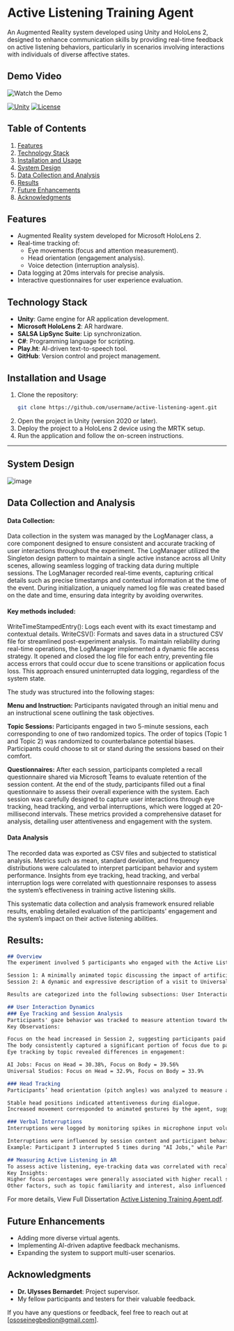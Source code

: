 # Active Listening Training Agent
An Augmented Reality system developed using Unity and HoloLens 2, designed to enhance communication skills by providing real-time feedback on active listening behaviors, particularly in scenarios involving interactions with individuals of diverse affective states.

## Demo Video
![Watch the Demo](media/Untitled-2025-01-03164409copy-ezgif.com-optimize.gif)

[![Unity](https://img.shields.io/badge/Unity-v2024-blue)](https://unity.com)
[![License](https://img.shields.io/badge/license-MIT-green)](LICENSE)

## Table of Contents
1. [Features](#features)
2. [Technology Stack](#technology-stack)
3. [Installation and Usage](#installation-and-usage)
4. [System Design](#system-design)
5. [Data Collection and Analysis](#data-collection-and-analysis)
6. [Results](#results)
7. [Future Enhancements](#future-enhancements)
8. [Acknowledgments](#acknowledgments)


## Features
- Augmented Reality system developed for Microsoft HoloLens 2.
- Real-time tracking of:
  - Eye movements (focus and attention measurement).
  - Head orientation (engagement analysis).
  - Voice detection (interruption analysis).
- Data logging at 20ms intervals for precise analysis.
- Interactive questionnaires for user experience evaluation.


## Technology Stack
- **Unity**: Game engine for AR application development.
- **Microsoft HoloLens 2**: AR hardware.
- **SALSA LipSync Suite**: Lip synchronization.
- **C#**: Programming language for scripting.
- **Play.ht**: AI-driven text-to-speech tool.
- **GitHub**: Version control and project management.


## Installation and Usage
1. Clone the repository:
   ```bash
   git clone https://github.com/username/active-listening-agent.git
2. Open the project in Unity (version 2020 or later).
3. Deploy the project to a HoloLens 2 device using the MRTK setup.
4. Run the application and follow the on-screen instructions.

---
## System Design
![image](https://github.com/user-attachments/assets/e7c0c80c-259c-4a35-84eb-86b6e67af7ec)

## Data Collection and Analysis
#### Data Collection:
Data collection in the system was managed by the LogManager class, a core component designed to ensure consistent and accurate tracking of user interactions throughout the experiment. The LogManager utilized the Singleton design pattern to maintain a single active instance across all Unity scenes, allowing seamless logging of tracking data during multiple sessions.
The LogManager recorded real-time events, capturing critical details such as precise timestamps and contextual information at the time of the event. During initialization, a uniquely named log file was created based on the date and time, ensuring data integrity by avoiding overwrites.

#### Key methods included:
WriteTimeStampedEntry(): Logs each event with its exact timestamp and contextual details.
WriteCSV(): Formats and saves data in a structured CSV file for streamlined post-experiment analysis.
To maintain reliability during real-time operations, the LogManager implemented a dynamic file access strategy. It opened and closed the log file for each entry, preventing file access errors that could occur due to scene transitions or application focus loss. This approach ensured uninterrupted data logging, regardless of the system state.

The study was structured into the following stages:

**Menu and Instruction:** Participants navigated through an initial menu and an instructional scene outlining the task objectives.

**Topic Sessions:**
Participants engaged in two 5-minute sessions, each corresponding to one of two randomized topics.
The order of topics (Topic 1 and Topic 2) was randomized to counterbalance potential biases.
Participants could choose to sit or stand during the sessions based on their comfort.

**Questionnaires:**
After each session, participants completed a recall questionnaire shared via Microsoft Teams to evaluate retention of the session content.
At the end of the study, participants filled out a final questionnaire to assess their overall experience with the system.
Each session was carefully designed to capture user interactions through eye tracking, head tracking, and verbal interruptions, which were logged at 20-millisecond intervals. These metrics provided a comprehensive dataset for analysis, detailing user attentiveness and engagement with the system.

#### Data Analysis

The recorded data was exported as CSV files and subjected to statistical analysis. Metrics such as mean, standard deviation, and frequency distributions were calculated to interpret participant behavior and system performance. Insights from eye tracking, head tracking, and verbal interruption logs were correlated with questionnaire responses to assess the system’s effectiveness in training active listening skills.

This systematic data collection and analysis framework ensured reliable results, enabling detailed evaluation of the participants' engagement and the system’s impact on their active listening abilities.

## **Results:**
```markdown
## Overview
The experiment involved 5 participants who engaged with the Active Listening Agent in two distinct sessions. The sessions were presented in random order to minimize potential order bias.

Session 1: A minimally animated topic discussing the impact of artificial intelligence on the job market.
Session 2: A dynamic and expressive description of a visit to Universal Studios.

Results are categorized into the following subsections: User Interaction Dynamics and Measurement of Active Listening in AR.

## User Interaction Dynamics
### Eye Tracking and Session Analysis
Participants' gaze behavior was tracked to measure attention toward the character's head and upper body. Below are the aggregated findings:
Key Observations:

Focus on the head increased in Session 2, suggesting participants paid closer attention to facial expressions and gestures.
The body consistently captured a significant portion of focus due to participants' seating positions.
Eye tracking by topic revealed differences in engagement:

AI Jobs: Focus on Head = 30.38%, Focus on Body = 39.56%
Universal Studios: Focus on Head = 32.9%, Focus on Body = 33.9%

### Head Tracking
Participants’ head orientation (pitch angles) was analyzed to measure attentiveness. Normalized data highlighted trends:

Stable head positions indicated attentiveness during dialogue.
Increased movement corresponded to animated gestures by the agent, suggesting heightened engagement.

### Verbal Interruptions
Interruptions were logged by monitoring spikes in microphone input volume. Key findings:

Interruptions were influenced by session content and participant behavior.
Example: Participant 3 interrupted 5 times during "AI Jobs," while Participant 4 recorded none.

## Measuring Active Listening in AR
To assess active listening, eye-tracking data was correlated with recall questionnaire scores:
Key Insights:
Higher focus percentages were generally associated with higher recall scores.
Other factors, such as topic familiarity and interest, also influenced performance.

```
For more details, View Full Dissertation [Active Listening Training Agent.pdf](https://github.com/230387748-Ose/Active_Listening_Training_Agent/blob/00279113fc4366c993caf40e5abf73426a0d25fc/Active%20Listening%20Training%20Agent.pdf).


## Future Enhancements
- Adding more diverse virtual agents.
- Implementing AI-driven adaptive feedback mechanisms.
- Expanding the system to support multi-user scenarios.

## Acknowledgments
- **Dr. Ulysses Bernardet**: Project supervisor.
- My fellow participants and testers for their valuable feedback.

If you have any questions or feedback, feel free to reach out at [ososeinegbedion@gmail.com].

